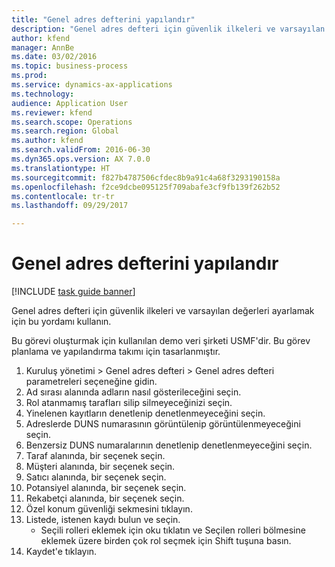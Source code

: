 ```yaml
--- 
title: "Genel adres defterini yapılandır"
description: "Genel adres defteri için güvenlik ilkeleri ve varsayılan değerleri ayarlamak için bu yordamı kullanın."
author: kfend
manager: AnnBe
ms.date: 03/02/2016
ms.topic: business-process
ms.prod: 
ms.service: dynamics-ax-applications
ms.technology: 
audience: Application User
ms.reviewer: kfend
ms.search.scope: Operations
ms.search.region: Global
ms.author: kfend
ms.search.validFrom: 2016-06-30
ms.dyn365.ops.version: AX 7.0.0
ms.translationtype: HT
ms.sourcegitcommit: f827b4787506cfdec8b9a91c4a68f3293190158a
ms.openlocfilehash: f2ce9dcbe095125f709abafe3cf9fb139f262b52
ms.contentlocale: tr-tr
ms.lasthandoff: 09/29/2017

---
```

# <a name="configure-the-global-address-book"></a>Genel adres defterini yapılandır

[!INCLUDE [task guide banner](../../includes/task-guide-banner.md)]

Genel adres defteri için güvenlik ilkeleri ve varsayılan değerleri ayarlamak için bu yordamı kullanın. 

Bu görevi oluşturmak için kullanılan demo veri şirketi USMF'dir. Bu görev planlama ve yapılandırma takımı için tasarlanmıştır.

1. Kuruluş yönetimi > Genel adres defteri > Genel adres defteri parametreleri seçeneğine gidin.
2. Ad sırası alanında adların nasıl gösterileceğini seçin.
3. Rol atanmamış tarafları silip silmeyeceğinizi seçin.
4. Yinelenen kayıtların denetlenip denetlenmeyeceğini seçin.
5. Adreslerde DUNS numarasının görüntülenip görüntülenmeyeceğini seçin.
6. Benzersiz DUNS numaralarının denetlenip denetlenmeyeceğini seçin.
7. Taraf alanında, bir seçenek seçin.
8. Müşteri alanında, bir seçenek seçin.
9. Satıcı alanında, bir seçenek seçin.
10. Potansiyel alanında, bir seçenek seçin.
11. Rekabetçi alanında, bir seçenek seçin.
12. Özel konum güvenliği sekmesini tıklayın.
13. Listede, istenen kaydı bulun ve seçin.
    * Seçili rolleri eklemek için oku tıklatın ve Seçilen rolleri bölmesine eklemek üzere birden çok rol seçmek için Shift tuşuna basın.  
14. Kaydet'e tıklayın.


